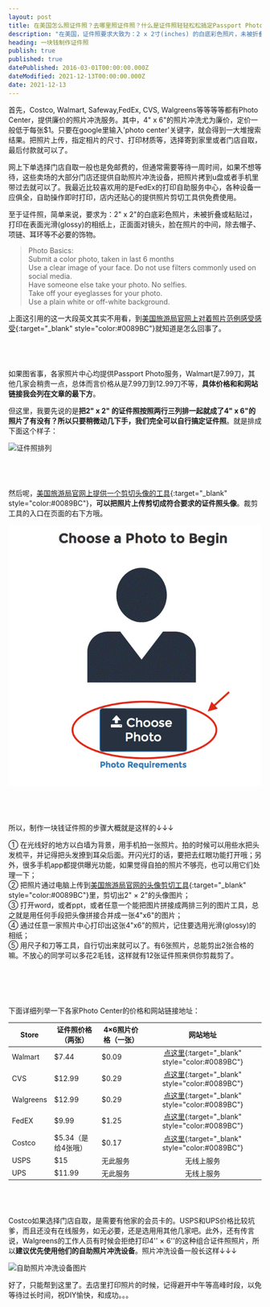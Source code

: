 ```yaml
---
layout: post
title: 在美国怎么照证件照？去哪里照证件照？什么是证件照轻轻松松搞定Passport Photo
description: "在美国，证件照要求大致为：2 x 2寸(inches) 的白底彩色照片，未被折叠或粘贴过，打印在表面光滑(glossy)的相纸上，正面面对镜头，除去帽子、项链、耳环等不必要的饰物。Costco, Walmart, Safeway, FedEx, CVS, Walgreens等都有Photo Center，可以网上下单。USPS，UPS的部分机构也提供证件照服务。Passport photo的制作价格一般是$7.99到$12.99之间，但是如果自己稍微动下手，把证件照排列成4 x 6寸(inches)的照片，价格就只要几毛钱了。"
heading: 一块钱制作证件照
publish: true
published: true
datePublished: 2016-03-01T00:00:00.000Z
dateModified: 2021-12-13T00:00:00.000Z
date: 2021-12-13
---
```








<span class="dropcap">首</span>先，Costco, Walmart, Safeway,FedEx, CVS, Walgreens等等等等都有Photo Center，提供廉价的照片冲洗服务。其中，4" x 6"的照片冲洗尤为廉价，定价一般低于每张$1。只要在google里输入'photo center'关键字，就会得到一大堆搜索结果。把照片上传，指定相片的尺寸、打印材质等，选择寄到家里或者门店自取，最后付款就可以了。

网上下单选择门店自取一般也是免邮费的，但通常需要等待一周时间，如果不想等待，这些卖场的大部分门店还提供自助照片冲洗设备，把照片拷到u盘或者手机里带过去就可以了。我最近比较喜欢用的是FedEx的打印自助服务中心，各种设备一应俱全，自助操作即时打印，店内还贴心的提供照片剪切工具供免费使用。

至于证件照，简单来说，要求为：2" x 2"的白底彩色照片，未被折叠或粘贴过，打印在表面光滑(glossy)的相纸上，正面面对镜头，脸在照片的中间，除去帽子、项链、耳环等不必要的饰物。

<blockquote>Photo Basics:<br>
Submit a color photo, taken in last 6 months<br>
Use a clear image of your face. Do not use filters commonly used on social media.<br>
Have someone else take your photo. No selfies.<br>
Take off your eyeglasses for your photo.<br>
Use a plain white or off-white background.<br>
</blockquote>

上面这引用的这一大段英文其实不用看，到[美国旅游局官网上对着照片范例感受感受](https://travel.state.gov/content/passports/en/passports/photos/photo-examples.html){:target="_blank" style="color:#0089BC"}就知道是怎么回事了。

<p style="margin-bottom:70px"></p>

如果图省事，各家照片中心均提供Passport Photo服务，Walmart是7.99刀，其他几家会稍贵一点，总体而言价格从是7.99刀到12.99刀不等，**具体价格和和网站链接我会列在文章的最下方**。

但这里，我要先说的是**把2" x 2" 的证件照按照两行三列排一起就成了4" x 6"的照片了有没有？所以只要稍微动几下手，我们完全可以自行搞定证件照**。就是排成下面这个样子：

<p itemprop="image" itemscope itemtype="https://schema.org/ImageObject">
 <img src="/assets/img/photoplacement.png" alt="证件照排列">
  <meta itemprop="url" content="https://www.blogus123.com/assets/img/photoplacement.png">
  <meta itemprop="width" content="360">
  <meta itemprop="height" content="240">
</p>

<p style="margin-bottom:70px"></p>

然后呢，[美国旅游局官网上提供一个剪切头像的工具](https://travel.state.gov/content/passports/en/passports/photos/photo-composition-template.html){:target="_blank" style="color:#0089BC"}，**可以把照片上传剪切成符合要求的证件照头像**。裁剪工具的入口在页面的右下方哦。

![证件照裁剪工具](/assets/img/passports-photo-cropper.png)

<p style="margin-bottom:70px"></p>

所以，制作一块钱证件照的步骤大概就是这样的↓↓↓

① 在光线好的地方以白墙为背景，用手机拍一张照片。拍的时候可以用些水把头发梳平，并记得把头发撩到耳朵后面。开闪光灯的话，要把去红眼功能打开哦；另外，很多手机app都提供曝光功能，如果觉得自拍的照片不够亮，也可以用它们处理一下；<br>
② 把照片通过电脑上传到[美国旅游局官网的头像剪切工具](https://tsg.phototool.state.gov/photo){:target="_blank" style="color:#0089BC"}里，剪切出2" × 2"的头像图片；<br>
③ 打开word，或者ppt，或者任意一个能把图片拼接成两排三列的图片工具，总之就是用任何手段把头像拼接合并成一张4"x6"的图片；<br>
④ 通过任意一家照片中心打印出这张4"x6"的照片，记住要选用光滑(glossy)的相纸；<br>
⑤ 用尺子和刀等工具，自行切出来就可以了。有6张照片，总能剪出2张合格的嘛。不放心的同学可以多花2毛钱，这样就有12张证件照来供你剪裁剪了。

<p style="margin-bottom:90px"></p>

下面详细列举一下各家Photo Center的价格和网站链接地址：

| Store         | 证件照价格（两张） | 4×6照片价格（一张）| 网站地址          |
| ------------- | ------------------ | ---------------    |:---------------:|
| Walmart       | $7.44               | $0.09              | [点这里](https://photos.walmart.com/walmart/storepage/storePageId=Prints){:target="_blank" style="color:#0089BC"} |
| CVS           | $12.99              | $0.29              | [点这里](http://www.cvs.com/photo/){:target="_blank" style="color:#0089BC"} |
| Walgreens     | $12.99               | $0.29              | [点这里](http://photo.walgreens.com/walgreens/pdpprints/prdtype=/isfrom=_walgreens_reprintscreateflow?tab=photo_printsLHN-PrintsandEnlargements){:target="_blank" style="color:#0089BC"} |
| FedEX         | $9.99                | $1.25              | [点这里](https://www.fedex.com/en-us/printing/passport-photo.html){:target="_blank" style="color:#0089BC"} |
| Costco        | $5.34（是给4张哦）| $0.17            | [点这里](http://www.costcophotocenter.com/Home){:target="_blank" style="color:#0089BC"} |
| USPS          | $15                | 无此服务           | 无线上服务 |
| UPS           | $11.99             | 无此服务           | 无线上服务 |


<p style="margin-bottom:70px"></p>

Costco如果选择门店自取，是需要有他家的会员卡的。USPS和UPS价格比较坑爹，而且还没有在线服务，如无必要，还是选用用其他几家吧。此外，还有传言说，Walgreens的工作人员有时候会拒绝打印4'' × 6''的这种组合证件照照片，所以**建议优先使用他们的自助照片冲洗设备**。照片冲洗设备一般长这样↓↓↓

![自助照片冲洗设备图片](/assets/img/Photo-self-print-machines.png)

好了，只能帮到这里了。去店里打印照片的时候，记得避开中午等高峰时段，以免等待过长时间，祝DIY愉快，和成功。。。

<p style="margin-bottom:50px"></p>
